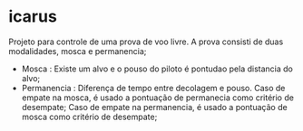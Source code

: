 # icarus
Projeto para controle de uma prova de voo livre.
A prova consisti de duas modalidades, mosca e permanencia;
- Mosca : Existe um alvo e o pouso do piloto é pontudao pela distancia do alvo;
- Permanencia : Diferença de tempo entre decolagem e pouso.
Caso de empate na mosca, é usado a pontuação de permanecia como critério de desempate;
Caso de empate na permanencia, é usado a pontuação de mosca como critério de desempate;
